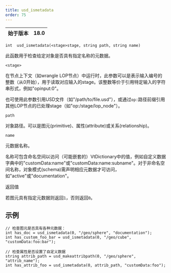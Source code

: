 ```yaml
---
title: usd_ismetadata
order: 75
---
```

| 始于版本 | 18.0 |
| --- | --- |

`int  usd_ismetadata(<stage>stage, string path, string name)`

此函数用于检查给定对象是否具有指定名称的元数据。

`<stage>`

在节点上下文（如wrangle LOP节点）中运行时，此参数可以是表示输入编号的整数（从0开始），用于读取对应输入的stage。该整数等价于引用特定输入的字符串形式，例如"opinput:0"。

也可使用此参数引用USD文件（如"/path/to/file.usd"），或通过`op:`路径前缀引用其他LOP节点的已处理stage（如"op:/stage/lop_node"）。

`path`

对象路径。可以是图元(primitive)、属性(attribute)或关系(relationship)。

`name`

元数据名称。

名称可包含命名空间以访问（可能嵌套的）VtDictionary中的值，例如自定义数据字典中的"customData:name"或"customData:name:subname"。对于非命名空间名称，对象模式(schema)需声明相应元数据才可访问，如"active"或"documentation"。

返回值

若图元具有指定元数据则返回`1`，否则返回`0`。

## 示例

```vex
// 检查图元是否具有各种元数据：
int has_doc = usd_ismetadata(0, "/geo/sphere", "documentation");
int has_custom_foo_bar = usd_ismetadata(0, "/geo/cube", "customData:foo:bar");

// 检查属性是否设置了自定义数据
string attrib_path = usd_makeattribpath(0, "/geo/sphere", "attrib_name");
int has_attrib_foo = usd_ismetadata(0, attrib_path, "customData:foo");

```
